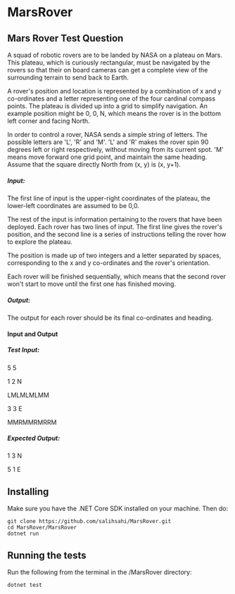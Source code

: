 # MarsRover

## Mars Rover Test Question
A squad of robotic rovers are to be landed by NASA on a plateau on Mars. This plateau, which is curiously rectangular, must be navigated by the rovers so that their on board cameras can get a complete view of the surrounding terrain to send back to Earth.

A rover's position and location is represented by a combination of x and y co-ordinates and a letter representing one of the four cardinal compass points. The plateau is divided up into a grid to simplify navigation. An example position might be 0, 0, N, which means the rover is in the bottom left corner and facing North.

In order to control a rover, NASA sends a simple string of letters. The possible letters are 'L', 'R' and 'M'. 'L' and 'R' makes the rover spin 90 degrees left or right respectively, without moving from its current spot. 'M' means move forward one grid point, and maintain the same heading.
Assume that the square directly North from (x, y) is (x, y+1).
##### Input: 
The first line of input is the upper-right coordinates of the plateau, the lower-left coordinates are assumed to be 0,0.

The rest of the input is information pertaining to the rovers that have been deployed. Each rover has two lines of input. The first line gives the rover's position, and the second line is a series of instructions telling the rover how to explore the plateau.

The position is made up of two integers and a letter separated by spaces, corresponding to the x and y co-ordinates and the rover's orientation.

Each rover will be finished sequentially, which means that the second rover won't start to move until the first one has finished moving.

##### Output: 
The output for each rover should be its final co-ordinates and heading.

#### Input and Output
##### Test Input: 
5 5 

1 2 N 

LMLMLMLMM 

3 3 E 

MMRMMRMRRM

##### Expected Output: 

1 3 N 

5 1 E




## Installing

Make sure you have the .NET Core SDK installed on your machine. Then do:
```
git clone https://github.com/salihsahi/MarsRover.git
cd MarsRover/MarsRover
dotnet run
```



## Running the tests
Run the following from the terminal in the /MarsRover directory:

```
dotnet test
```
